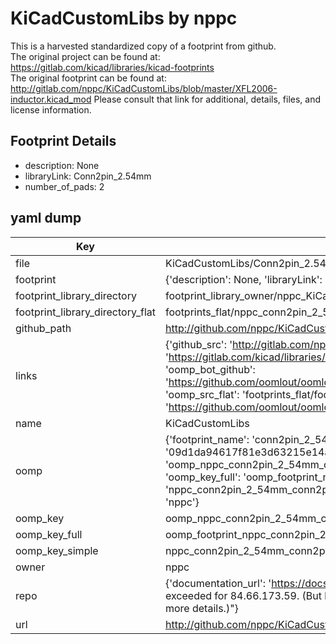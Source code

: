 # KiCadCustomLibs by nppc  
This is a harvested standardized copy of a footprint from github.  
The original project can be found at:  
https://gitlab.com/kicad/libraries/kicad-footprints  
The original footprint can be found at:
http://gitlab.com/nppc/KiCadCustomLibs/blob/master/XFL2006-inductor.kicad_mod
Please consult that link for additional, details, files, and license information.  
## Footprint Details
* description: None  
* libraryLink: Conn2pin_2.54mm  
* number_of_pads: 2  
## yaml dump  
| Key | Value |  
| --- | --- |  
| file | KiCadCustomLibs/Conn2pin_2.54mm.kicad_mod |  
| footprint | {'description': None, 'libraryLink': 'Conn2pin_2.54mm', 'number_of_pads': 2} |  
| footprint_library_directory | footprint_library_owner/nppc_KiCadCustomLibs |  
| footprint_library_directory_flat | footprints_flat/nppc_conn2pin_2_54mm_conn2pin_2_54mm/working |  
| github_path | http://github.com/nppc/KiCadCustomLibs/blob/master/Conn2pin_2.54mm.kicad_mod |  
| links | {'github_src': 'http://gitlab.com/nppc/KiCadCustomLibs/blob/master/XFL2006-inductor.kicad_mod', 'github_src_repo': 'https://gitlab.com/kicad/libraries/kicad-footprints', 'oomp_bot': 'footprints/nppc_conn2pin_2_54mm_conn2pin_2_54mm/working', 'oomp_bot_github': 'https://github.com/oomlout/oomlout_oomp_footprint_bot/tree/main/footprints/nppc_conn2pin_2_54mm_conn2pin_2_54mm/working', 'oomp_src_flat': 'footprints_flat/footprints_flat/nppc_conn2pin_2_54mm_conn2pin_2_54mm/working', 'oomp_src_flat_github': 'https://github.com/oomlout/oomlout_oomp_footprint_src/tree/main/footprints_flat/nppc_conn2pin_2_54mm_conn2pin_2_54mm/working'} |  
| name | KiCadCustomLibs |  
| oomp | {'footprint_name': 'conn2pin_2_54mm', 'library_name': 'conn2pin_2_54mm_kicad_mod', 'md5': '09d1da94617f81e3d63215e14a601d69', 'md5_10': '09d1da9461', 'md5_5': '09d1d', 'md5_6': '09d1da', 'oomp_key': 'oomp_nppc_conn2pin_2_54mm_conn2pin_2_54mm', 'oomp_key_extra': 'oomp_footprint_nppc_conn2pin_2_54mm_conn2pin_2_54mm', 'oomp_key_full': 'oomp_footprint_nppc_conn2pin_2_54mm_conn2pin_2_54mm_09d1da', 'oomp_key_simple': 'nppc_conn2pin_2_54mm_conn2pin_2_54mm', 'original_filename': 'KiCadCustomLibs/Conn2pin_2.54mm.kicad_mod', 'owner_name': 'nppc'} |  
| oomp_key | oomp_nppc_conn2pin_2_54mm_conn2pin_2_54mm |  
| oomp_key_full | oomp_footprint_nppc_conn2pin_2_54mm_conn2pin_2_54mm |  
| oomp_key_simple | nppc_conn2pin_2_54mm_conn2pin_2_54mm |  
| owner | nppc |  
| repo | {'documentation_url': 'https://docs.github.com/rest/overview/resources-in-the-rest-api#rate-limiting', 'message': "API rate limit exceeded for 84.66.173.59. (But here's the good news: Authenticated requests get a higher rate limit. Check out the documentation for more details.)"} |  
| url | http://github.com/nppc/KiCadCustomLibs |  

